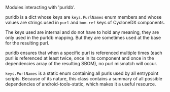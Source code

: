 Modules interacting with 'purldb'.

purldb is a dict whose keys are `keys.PurlNames` enum members and whose values are strings used in `purl` and `bom-ref` keys of CycloneDX components.

The keys used are internal and do not have to hold any meaning, they are only used in the purldb mapping. But they are sometimes used at the base for the resulting purl.

purldb ensures that when a specific purl is referenced multiple times (each purl is referenced at least twice, once in its component and once in the dependencies array of the resulting SBOM), no purl mismatch will occur.

`keys.PurlNames` is a static enum containing all purls used by all entrypoint scripts. Because of its nature, this class contains a summary of all possible dependencies of android-tools-static, which makes it a useful resource.
